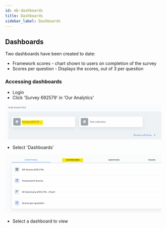 ```yaml
---
id: mb-dashboards
title: Dashboards
sidebar_label: Dashboards
---
```


## Dashboards

Two dashboards have been created to date:

- Framework scores - chart shown to users on completion of the survey
- Scores per question - Displays the scores, out of 3 per question

### Accessing dashboards

- Login
- Click 'Survey 692579' in 'Our Analytics'

![Metabase Analytics](assets/mb-analytics.png)

- Select 'Dashboards'

![Metabase Dashboards](assets/mb-dashboards.png)

- Select a dashboard to view
